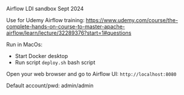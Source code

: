 Airflow LDI sandbox Sept 2024

Use for Udemy Airflow training: https://www.udemy.com/course/the-complete-hands-on-course-to-master-apache-airflow/learn/lecture/32289376?start=1#questions

Run in MacOs:
- Start Docker desktop 
- Run script `deploy.sh` bash script 

Open your web browser and go to Airflow UI: `http://localhost:8080`

Default account/pwd: admin/admin



